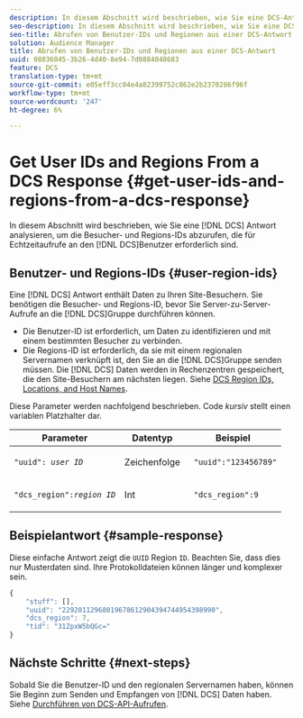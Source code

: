 ```yaml
---
description: In diesem Abschnitt wird beschrieben, wie Sie eine DCS-Antwort analysieren, um die Besucher- und Regions-IDs abzurufen, die für Echtzeitaufrufe des DCS erforderlich sind.
seo-description: In diesem Abschnitt wird beschrieben, wie Sie eine DCS-Antwort analysieren, um die Besucher- und Regions-IDs abzurufen, die für Echtzeitaufrufe des DCS erforderlich sind.
seo-title: Abrufen von Benutzer-IDs und Regionen aus einer DCS-Antwort
solution: Audience Manager
title: Abrufen von Benutzer-IDs und Regionen aus einer DCS-Antwort
uuid: 08036045-3b26-4d40-8e94-7d0884048683
feature: DCS
translation-type: tm+mt
source-git-commit: e05eff3cc04e4a82399752c862e2b2370286f96f
workflow-type: tm+mt
source-wordcount: '247'
ht-degree: 6%

---
```



# Get User IDs and Regions From a DCS Response {#get-user-ids-and-regions-from-a-dcs-response}

In diesem Abschnitt wird beschrieben, wie Sie eine [!DNL DCS] Antwort analysieren, um die Besucher- und Regions-IDs abzurufen, die für Echtzeitaufrufe an den [!DNL DCS]Benutzer erforderlich sind.

## Benutzer- und Regions-IDs {#user-region-ids}

Eine [!DNL DCS] Antwort enthält Daten zu Ihren Site-Besuchern. Sie benötigen die Besucher- und Regions-ID, bevor Sie Server-zu-Server-Aufrufe an die [!DNL DCS]Gruppe durchführen können.

* Die Benutzer-ID ist erforderlich, um Daten zu identifizieren und mit einem bestimmten Besucher zu verbinden.
* Die Regions-ID ist erforderlich, da sie mit einem regionalen Servernamen verknüpft ist, den Sie an die [!DNL DCS]Gruppe senden müssen. Die [!DNL DCS] Daten werden in Rechenzentren gespeichert, die den Site-Besuchern am nächsten liegen. Siehe [DCS Region IDs, Locations, and Host Names](../../../api/dcs-intro/dcs-api-reference/dcs-regions.md).

Diese Parameter werden nachfolgend beschrieben. Code *kursiv* stellt einen variablen Platzhalter dar.

<table id="table_822C02D5978348DCB7153001882D397C"> 
 <thead> 
  <tr> 
   <th colname="col1" class="entry"> Parameter </th> 
   <th colname="col2" class="entry"> Datentyp </th> 
   <th colname="col3" class="entry"> Beispiel  </th> 
  </tr> 
 </thead>
 <tbody> 
  <tr> 
   <td colname="col1"> <p><code>"uuid": <i>user ID</i></code> </p> </td> 
   <td colname="col2"> <p>Zeichenfolge </p> </td> 
   <td colname="col3"> <p> <code> "uuid":"123456789"</code> </p> </td> 
  </tr> 
  <tr> 
   <td colname="col1"> <p><code>"dcs_region":<i>region ID</i></code> </p> </td> 
   <td colname="col2"> <p>Int </p> </td> 
   <td colname="col3"> <p> <code> "dcs_region":9</code> </p> </td> 
  </tr> 
 </tbody> 
</table>

## Beispielantwort {#sample-response}

Diese einfache Antwort zeigt die `UUID` Region `ID`. Beachten Sie, dass dies nur Musterdaten sind. Ihre Protokolldateien können länger und komplexer sein.

```js
{
    "stuff": [],
    "uuid": "22920112968019678612904394744954398990",
    "dcs_region": 7,
    "tid": "31ZpxW5bQGc="
}
```

## Nächste Schritte {#next-steps}

Sobald Sie die Benutzer-ID und den regionalen Servernamen haben, können Sie Beginn zum Senden und Empfangen von [!DNL DCS] Daten haben. Siehe [Durchführen von DCS-API-Aufrufen](../../../api/dcs-intro/dcs-s2s/dcs-s2s-calls.md).
